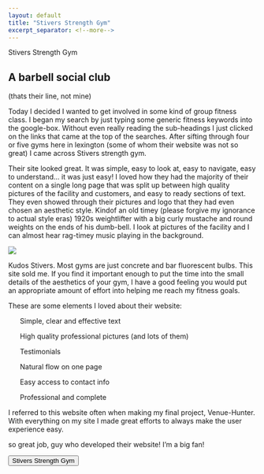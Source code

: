 ```yaml
---
layout: default
title: "Stivers Strength Gym"
excerpt_separator: <!--more-->
---
```


<div class="card">
  <div class="card-block">
    Stivers Strength Gym
  </div>
</div>


## A barbell social club 
<!--more-->

(thats their line, not mine)


<p class="blog-text"> Today I decided I wanted to get involved in some kind of group fitness class. I began my search by just typing some generic fitness keywords into the google-box. Without even really reading the sub-headings I just clicked on the links that came at the top of the searches. After sifting through four or five gyms here in lexington (some of whom their website was not so great) I came across Stivers strength gym.</p>

<p class="blog-text"> Their site looked great. It was simple, easy to look at, easy to navigate, easy to understand… it was just easy! I loved how they had the majority of their content on a single long page that was split up between high quality pictures of the facility and customers, and easy to ready sections of text. They even showed through their pictures and logo that they had even chosen an aesthetic style. Kindof an old timey (please forgive my ignorance to actual style eras) 1920s weightlifter with a big curly mustache and round weights on the ends of his dumb-bell. I look at pictures of the facility and I can almost hear rag-timey music playing in the background. </p>


<img src="/images/post-images/stivers-animation.gif" />


<p class="blog-text"> Kudos Stivers. Most gyms are just concrete and bar fluorescent  bulbs. This site sold me. If you find it important enough to put the time into the small details of the aesthetics of your gym, I have a good feeling you would put an appropriate amount of effort into helping me reach my fitness goals. 
</p>
<p class="blog-text">
These are some elements I loved about their website: 
<div class="blog-list">
	<div class="outer-blog-list">
		<ul> Simple, clear and effective text</ul>
		<ul> High quality professional pictures (and lots of them)</ul>
		<ul> Testimonials</ul>
		<ul> Natural flow on one page</ul>
		<ul> Easy access to contact info</ul>
		<ul> Professional and complete</ul>
	</div>
</div>
</p>

<p class="blog-text"> I referred to this website often when making my final project, Venue-Hunter. With everything on my site I made great efforts to always make the user experience easy. 

so great job, guy who developed their website! I’m a big fan!</p>


<a href="http://stiversstrength.com/"><button >Stivers Strength Gym</button></a>
